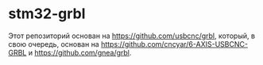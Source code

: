 # stm32-grbl
Этот репозиторий основан на https://github.com/usbcnc/grbl, который, в свою очередь, основан на https://github.com/cncyar/6-AXIS-USBCNC-GRBL и https://github.com/gnea/grbl.
